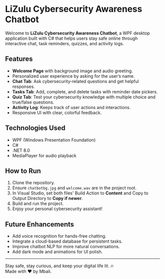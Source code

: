 # LiZulu Cybersecurity Awareness Chatbot

Welcome to **LiZulu Cybersecurity Awareness Chatbot**, a WPF desktop application built with C# that helps users stay safe online through interactive chat, task reminders, quizzes, and activity logs.

## Features

- **Welcome Page** with background image and audio greeting.
- Personalized user experience by asking for the user’s name.
- **Chat Tab**: Ask cybersecurity-related questions and get helpful responses.
- **Tasks Tab**: Add, complete, and delete tasks with reminder date pickers.
- **Quiz Tab**: Test your cybersecurity knowledge with multiple choice and true/false questions.
- **Activity Log**: Keeps track of user actions and interactions.
- Responsive UI with clear, colorful feedback.

## Technologies Used

- WPF (Windows Presentation Foundation)
- C#
- .NET 8.0
- MediaPlayer for audio playback

## How to Run

1. Clone the repository.
2. Ensure `chatbotbg.jpg` and `welcome.wav` are in the project root.
3. In Visual Studio, set both files' Build Action to **Content** and Copy to Output Directory to **Copy if newer**.
4. Build and run the project.
5. Enjoy your personal cybersecurity assistant!

## Future Enhancements

- Add voice recognition for hands-free chatting.
- Integrate a cloud-based database for persistent tasks.
- Improve chatbot NLP for more natural conversations.
- Add dark mode and animations for UI polish.

---

Stay safe, stay curious, and keep your digital life lit. 🔥  
Made with ❤️ by Mbali.
